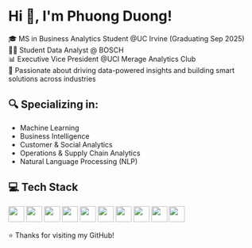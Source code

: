 # Hi 👋, I'm Phuong Duong!

🎓 MS in Business Analytics Student @UC Irvine (Graduating Sep 2025)  
👩‍💻 Student Data Analyst @ BOSCH  
📊 Executive Vice President @UCI Merage Analytics Club  
🌟 Passionate about driving data-powered insights and building smart solutions across industries  

## 🔍 Specializing in: 
- Machine Learning  
- Business Intelligence  
- Customer & Social Analytics    
- Operations & Supply Chain Analytics  
- Natural Language Processing (NLP)  

## 💻 Tech Stack
<p>
  <img src="https://img.shields.io/badge/-MySQL-005C84?style=for-the-badge&logo=mysql&logoColor=white" height="32"/>
  <img src="https://img.shields.io/badge/-Python-3776AB?style=for-the-badge&logo=python&logoColor=white" height="32"/>
  <img src="https://img.shields.io/badge/-R-276DC3?style=for-the-badge&logo=r&logoColor=white" height="32"/>
  <img src="https://img.shields.io/badge/-Power%20BI-F2C811?style=for-the-badge&logo=powerbi" height="32"/>
  <img src="https://img.shields.io/badge/-Tableau-E97627?style=for-the-badge&logo=tableau&logoColor=white" height="32"/>
  <img src="https://img.shields.io/badge/-Markdown-000000?style=for-the-badge&logo=markdown" height="32"/>
  <img src="https://img.shields.io/badge/-Git-F05032?style=for-the-badge&logo=git&logoColor=white" height="32"/>
  <img src="https://img.shields.io/badge/-NumPy-013243?style=for-the-badge&logo=numpy" height="32"/>
  <img src="https://img.shields.io/badge/-Pandas-150458?style=for-the-badge&logo=pandas" height="32"/>
  <img src="https://img.shields.io/badge/-SPSS-2C2C2C?style=for-the-badge" height="32"/>
</p>

⭐️ Thanks for visiting my GitHub!

